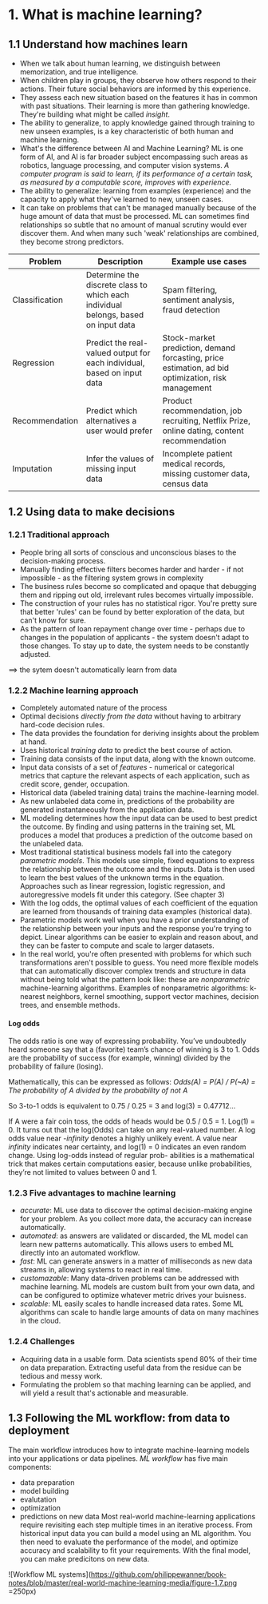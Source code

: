 # 1. What is machine learning?

## 1.1 Understand how machines learn
- When we talk about human learning, we distinguish between memorization, and true intelligence.
- When children play in groups, they observe how others respond to their actions. Their future social behaviors are informed by this experience.
- They assess each new situation based on the features it has in common with past situations. Their learning is more than gathering knowledge. They're building what might be called *insight*.
- The ability to generalize, to apply knowledge gained through training to new unseen examples, is a key characteristic of both human and machine learning.
- What's the difference between AI and Machine Learning? ML is one form of AI, and AI is far broader subject encompassing such areas as robotics, language processing, and computer vision systems. *A computer program is said to learn, if its performance of a certain task, as measured by a computable score, improves with experience.*
- The ability to generalize: learning from examples (experience) and the capacity to apply what they've learned to new, unseen cases.
- It can take on problems that can't be managed manually because of the huge amount of data that must be processed. ML can sometimes find relationships so subtle that no amount of manual scrutiny would ever discover them. And when many such 'weak' relationships are combined, they become strong predictors.

Problem | Description | Example use cases
--- | --- | ---
Classification | Determine the discrete class to which each individual belongs, based on input data | Spam filtering, sentiment analysis, fraud detection
Regression | Predict the real-valued output for each individual, based on input data | Stock-market prediction, demand forcasting, price estimation, ad bid optimization, risk management
Recommendation | Predict which alternatives a user would prefer | Product recommendation, job recruiting, Netflix Prize, online dating, content recommendation
Imputation | Infer the values of missing input data | Incomplete patient medical records, missing customer data, census data

## 1.2 Using data to make decisions
### 1.2.1 Traditional approach
- People bring all sorts of conscious and unconscious biases to the decision-making process.
- Manually finding effective filters becomes harder and harder - if not impossible - as the filtering system grows in complexity
- The business rules become so complicated and opaque that debugging them and ripping out old, irrelevant rules becomes virtually impossible.
- The construction of your rules has no statistical rigor. You're pretty sure that better 'rules' can be found by better exploration of the data, but can't know for sure.
- As the pattern of loan repayment change over time - perhaps due to changes in the population of applicants - the system doesn't adapt to those changes. To stay up to date, the system needs to be constantly  adjusted.

==> the sytem doesn't automatically learn from data

### 1.2.2 Machine learning approach
- Completely automated nature of the process
- Optimal decisions *directly from the data* without having to arbitrary hard-code decision rules.
- The data provides the foundation for deriving insights about the problem at hand.
- Uses historical *training data* to predict the best course of action.
- Training data consists of the input data, along with the known outcome.
- Input data consists of a set of *features* - numerical or categorical metrics that capture the relevant aspects of each application, such as credit score, gender, occupation.
- Historical data (labeled training data) trains the machine-learning model.
- As new unlabeled data come in, predictions of the probability are generated instantaneously from the application data.
- ML modeling determines how the input data can be used to best predict the outcome. By finding and using patterns in the training set, ML produces a model that produces a prediction of the outcome based on the unlabeled data.
- Most traditional statistical business models fall into the category *parametric models*. This models use simple, fixed equations to express the relationship between the outcome and the inputs. Data is then used to learn the best values of the unknown terms in the equation. Approaches such as linear regression, logistic regression, and autoregressive models fit under this category. (See chapter 3)
- With the log odds, the optimal values of each coefficient of the equation are learned from thousands of training data examples (historical data).
- Parametric models work well when you have a prior understanding of the relationship between your inputs and the response you're trying to depict. Linear algorithms can be easier to explain and reason about, and they can be faster to compute and scale to larger datasets.
- In the real world, you're often presented with problems for which such transformations aren't possible to guess. You need more flexible models that can automatically discover complex trends and structure in data without being told what the pattern look like: these are *nonparametric* machine-learning algorithms. Examples of nonparametric algorithms: k-nearest neighbors, kernel smoothing, support vector machines, decision trees, and ensemble methods.

#### Log odds
The odds ratio is one way of expressing probability. You’ve undoubtedly heard someone say that a (favorite) team’s chance of winning is 3 to 1. Odds are the probability of success (for example, winning) divided by the probability of failure (losing).

Mathematically, this can be expressed as follows:
*Odds(A) = P(A) / P(~A) = The probability of A divided by the probability of not A*

So 3-to-1 odds is equivalent to 0.75 / 0.25 = 3 and log(3) = 0.47712...

If A were a fair coin toss, the odds of heads would be 0.5 / 0.5 = 1. Log(1) = 0. It turns out that the log(Odds) can take on any real-valued number. A log odds value near *-infinity* denotes a highly unlikely event. A value near *infinity* indicates near certainty, and log(1) = 0 indicates an even random change. Using log-odds instead of regular prob- abilities is a mathematical trick that makes certain computations easier, because unlike probabilities, they’re not limited to values between 0 and 1.

### 1.2.3 Five advantages to machine learning
- *accurate*: ML use data to discover the optimal decision-making engine for your problem. As you collect more data, the accuracy can increase automatically.
- *automated*: as answers are validated or discarded, the ML model can learn new patterns automatically. This allows users to embed ML directly into an automated workflow.
- *fast*: ML can generate answers in a matter of milliseconds as new data streams in, allowing systems to react in real time.
- *customazable*: Many data-driven problems can be addressed with machine learning. ML models are custom built from your own data, and can be configured to optimize whatever metric drives your buisness.
- *scalable*: ML easily scales to handle increased data rates. Some ML algorithms can scale to handle large amounts of data on many machines in the cloud.

### 1.2.4 Challenges
- Acquiring data in a usable form. Data scientists spend 80% of their time on data preparation. Extracting useful data from the residue can be tedious and messy work.
- Formulating the problem so that maching learning can be applied, and will yield a result that's actionable and measurable.


## 1.3 Following the ML workflow: from data to deployment
The main workflow introduces how to integrate machine-learning models into your applications or data pipelines.
*ML workflow* has five main components:
- data preparation
- model building
- evalutation
- optimization
- predictions on new data
Most real-world machine-learning applications require revisiting each step multiple times in an iterative process.
From historical input data you can build a model using an ML algorithm. You then need to evaluate the performance of the model, and optimize accuracy and scalability to fit your requirements. With the final model, you can make predicitons on new data.


![Workflow ML systems](https://github.com/philippewanner/book-notes/blob/master/real-world-machine-learning-media/figure-1.7.png =250px)
      
